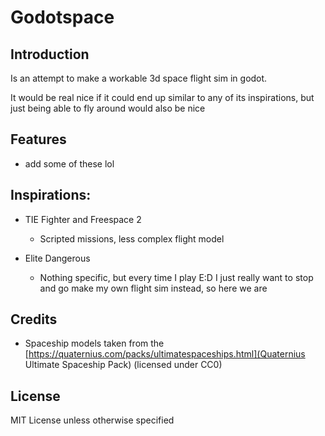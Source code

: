 # Godotspace

## Introduction

Is an attempt to make a workable 3d space flight sim in godot.

It would be real nice if it could end up similar to any of its inspirations, but just being able to fly around would also be nice

## Features

*  add some of these lol

## Inspirations:

*  TIE Fighter and Freespace 2

    * Scripted missions, less complex flight model

*  Elite Dangerous

    * Nothing specific, but every time I play E:D I just really want to stop and go make my own flight sim instead, so here we are

## Credits

* Spaceship models taken from the [https://quaternius.com/packs/ultimatespaceships.html](Quaternius Ultimate Spaceship Pack) (licensed under CC0)

## License

MIT License unless otherwise specified